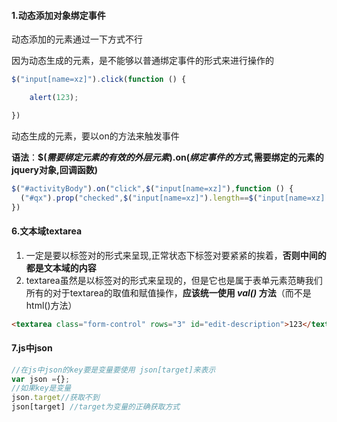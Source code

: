 #### 1.动态添加对象绑定事件

动态添加的元素通过一下方式不行

因为动态生成的元素，是不能够以普通绑定事件的形式来进行操作的

```javascript
$("input[name=xz]").click(function () {

	alert(123);

})
```

动态生成的元素，要以on的方法来触发事件

**语法**：**$(*需要绑定元素的有效的外层元素*).on(*绑定事件的方式*,需要绑定的元素的jquery对象,回调函数)**

```JavaScript
$("#activityBody").on("click",$("input[name=xz]"),function () {    
  ("#qx").prop("checked",$("input[name=xz]").length==$("input[name=xz]:checked").length);
})
```



#### 6.文本域textarea

1. 一定是要以标签对的形式来呈现,正常状态下标签对要紧紧的挨着，**否则中间的都是文本域的内容**
2. textarea虽然是以标签对的形式来呈现的，但是它也是属于表单元素范畴我们所有的对于textarea的取值和赋值操作，**应该统一使用   *val()*   方法**（而不是html()方法）

```html
<textarea class="form-control" rows="3" id="edit-description">123</textarea>
```



#### 7.js中json

```javascript
//在js中json的key要是变量要使用 json[target]来表示
var json ={};
//如果key是变量
json.target//获取不到
json[target] //target为变量的正确获取方式
```

